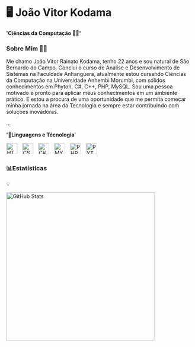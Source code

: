 # 🖥️ João Vitor Kodama

**'Ciências da Computação 👨‍🔬'**

### Sobre Mim 👋🏻

Me chamo João Vitor Rainato Kodama, tenho 22 anos e sou natural de São Bernardo do Campo. Conclui o curso de Analise e Desenvolvimento de Sistemas na Faculdade Anhanguera, atualmente estou cursando Ciências da Computação na Universidade Anhembi Morumbi, com sólidos conhecimentos em Phyton, C#, C++, PHP, MySQL. Sou uma pessoa motivado e pronto para aplicar meus conhecimentos em um ambiente prático. E estou a procura de uma oportunidade que me permita começar minha jornada na área da Tecnologia e sempre estar contribuindo com soluções inovadoras.

<div>
  
</div>
...

**'🤖Linguagens e Técnologia**'

<img 
  align="left"
  alt="HTML"
  title=HTML
  width="30px"
  style="padding-right: 10px;"
  src="https://cdn.jsdelivr.net/gh/devicons/devicon@latest/icons/html5/html5-original.svg"
/>

<img 
  align="left"
  alt="CSS"
  title=CSS
  width="30px"
  style="padding-right: 10px;"
  src="https://cdn.jsdelivr.net/gh/devicons/devicon@latest/icons/css3/css3-original.svg"   
/>

<img 
  align="left"
  alt="C#"
  title=C#
  width="30px"
  style="padding-right: 10px;"
  src="https://cdn.jsdelivr.net/gh/devicons/devicon@latest/icons/csharp/csharp-original.svg"           
/>

<img 
  align="left"
  alt="MYSQL"
  title=MYSQL
  width="30px"
  style="padding-right: 10px;"
  src="https://cdn.jsdelivr.net/gh/devicons/devicon@latest/icons/mysql/mysql-original-wordmark.svg"                           
/>

<img 
  align="left"
  alt="PHP"
  title=PHP
  width="30px"
  style="padding-right: 10px;"
  src="https://cdn.jsdelivr.net/gh/devicons/devicon@latest/icons/php/php-original.svg"                               
/>

<img 
  align="left"
  alt="PYTHON"
  title=PYTHON
  width="30px"
  style="padding-right: 10px;"
  src="https://cdn.jsdelivr.net/gh/devicons/devicon@latest/icons/python/python-original.svg"
/>          
 
<br/>
<br/>

### 📊Estatísticas 
💡

<img 
  align="left"
  alt="GitHub Stats"
  width="400"
  style="padding-right: 10px;"
  src="https://github-readme-stats.vercel.app/api?username=JoaoKodama&show_icons=true&theme=radical"
/>          
